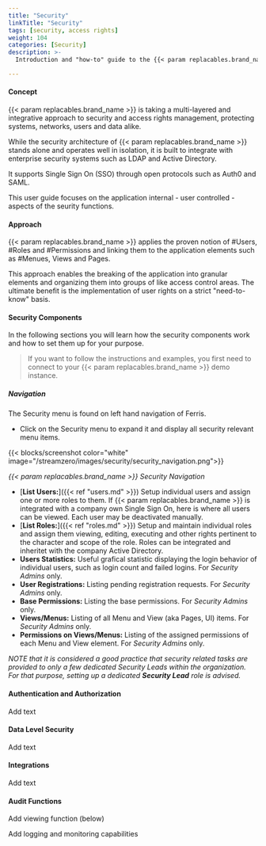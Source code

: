 ```yaml
---
title: "Security"
linkTitle: "Security"
tags: [security, access rights] 
weight: 104
categories: [Security]
description: >-
  Introduction and "how-to" guide to the {{< param replacables.brand_name  >}} Security and Access Rights Management.

---
```


#### Concept

{{< param replacables.brand_name  >}} is taking a multi-layered and integrative approach to security and access rights management, protecting systems, networks, users and data alike.

While the security architecture of {{< param replacables.brand_name  >}} stands alone and operates well in isolation, it is built to integrate with enterprise security systems such as LDAP and Active Directory. 

It supports Single Sign On (SSO) through open protocols such as Auth0 and SAML.

This user guide focuses on the application internal - user controlled - aspects of the seurity functions.



#### Approach

{{< param replacables.brand_name  >}} applies the proven notion of #Users, #Roles and #Permissions and linking them to the application elements such as #Menues, Views and Pages.

This approach enables the breaking of the application into granular elements and organizing them into groups of like access control areas. The ultimate benefit is the implementation of user rights on a strict "need-to-know" basis.



#### Security Components

In the following sections you will learn how the security components work and how to set them up for your purpose.

> If you want to follow the instructions and examples, you first need to connect to your {{< param replacables.brand_name  >}} demo instance. 

##### Navigation

The Security menu is found on left hand navigation of Ferris. 

- Click on the Security menu to expand it and display all security relevant menu items.

{{< blocks/screenshot color="white" image="/streamzero/images/security/security_navigation.png">}}

*{{< param replacables.brand_name  >}} Security Navigation*

- [**List Users:**]({{< ref "users.md" >}}) Setup individual users and assign one or more roles to them. If {{< param replacables.brand_name  >}} is integrated with a company own Single Sign On, here is where all users can be viewed. Each user may be deactivated manually.
- [**List Roles:**]({{< ref "roles.md" >}}) Setup and maintain individual roles and assign them viewing, editing, executing and other rights pertinent to the character and scope of the role. Roles can be integrated and inheritet with the company Active Directory.
- **Users Statistics:** Useful grafical statistic displaying the login behavior of individual users, such as login count and failed logins. For *Security Admins* only.
- **User Registrations:** Listing pending registration requests. For *Security Admins* only.
- **Base Permissions:** Listing the base permissions. For *Security Admins* only.
- **Views/Menus:** Listing of all Menu and View (aka Pages, UI) items. For *Security Admins* only.
- **Permissions on Views/Menus:** Listing of the assigned permissions of each Menu and View element. For *Security Admins* only.

*NOTE that it is considered a good practice that security related tasks are provided to only a few dedicated Security Leads within the organization. For that purpose, setting up a dedicated **Security Lead** role is advised.*



#### Authentication and Authorization

Add text 



#### Data Level Security

Add text



#### Integrations

Add text



#### Audit Functions

Add viewing function (below)

Add logging and monitoring capabilities

